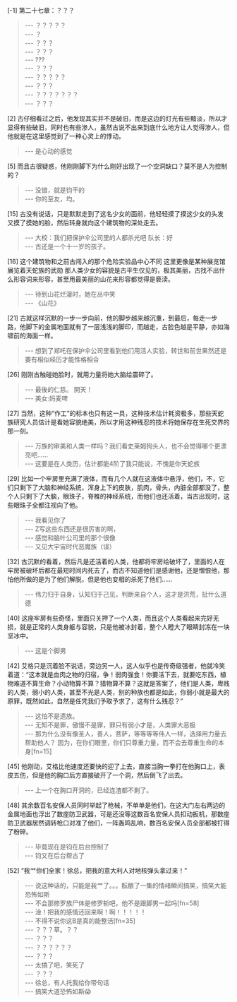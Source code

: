 
[-1] 第二十七章：？？？
>--- ？？？？？<br>
>--- ？<br>
>--- ？？？<br>
>--- ？？？<br>
>--- ???<br>
>--- ？？？<br>
>--- ？？？？？<br>
>--- ？？？<br>
>--- ？？？？？？？<br>
>--- ？？？<br>

[2] 古仔细看过之后，他发现其实并不是破旧，而是这边的灯光有些黯淡，所以才显得有些破旧，同时也有些渗人，虽然古说不出来到底什么地方让人觉得渗人，但他就是在这里感觉到了一种心灵上的悸动。
>--- 是心动的感觉<br>

[5] 而且古很疑惑，他刚刚脚下为什么刚好出现了一个空洞缺口？莫不是人为控制的？
>--- 没错，就是钧干的<br>
>--- 你的至友，均。<br>

[15] 古没有说话，只是默默走到了这名少女的面前，他轻轻摸了摸这少女的头发 又摸了摸她的脸，然后转身就向这个建筑物的深处走去。
>--- 大校：我们把保护伞公司里的人都杀光吧
队长：好<br>
>--- 古还是一个十一岁的孩子。<br>

[16] 这个建筑物和之前古闯入的那个危险实验品中心不同 这里更像是某种展览馆 展览着天蛇族的武勋 那人类少女的容貌是古平生仅见的，极其美丽，古找不出什么形容词来形容，甚至用最美丽的山花来形容都觉得是亵渎。
>--- 待到山花烂漫时，她在丛中笑<br>
>--- 《山花》<br>

[21] 古就这样沉默的一步一步向前，他的脚步越来越沉重，到最后，每走一步路，他脚下的金属地面就有了一层浅浅的脚印，而越走，古脸色越是平静，亦如海啸前的海面一样。
>--- 想到了郑吒在保护伞公司里看到他们用活人实验，转世和前世果然还是要有相似经历才能性格相合<br>

[26] 刚刚古触碰她脸时，就用力量将她大脑给震碎了。
>--- 最後的仁慈。
開天！<br>
>--- 美女:妈麦啤<br>

[27] 当然，这种“作工”的标本也只有这一具，这种技术估计耗资极多，那些天蛇族研究人员估计是看她容貌绝美，所以才用这种残忍的技术将她保存在生死交界的那一刻。
>--- 万族的审美和人类一样吗？我们看史莱姆狗头人，也不会觉得哪个更漂亮吧……<br>
>--- 这要是在人类历，估计都能4阶了我只能说，不愧是你天蛇族<br>

[29] 比如一个牢房里充满了液体，而有几个人就在这液体中悬浮，他们，不，它们只剩下了大脑和神经系统，浑身上下的皮肤，肌肉，骨头，内脏全部都没了，整个人只剩下了大脑，眼珠子，脊椎的神经系统，而他们也还活着，当古出现时，这些眼珠子全都注视向了他。
>--- 我看见你了<br>
>--- Z写这些东西还是很厉害的啊，<br>
>--- 感觉和脑叶公司里的那个很像<br>
>--- 又见大宇宙时代恶魔族（误）<br>

[32] 古沉默的看着，然后凡是还活着的人类，他都将牢房给破坏了，里面的人在牢房被破坏后都在最短时间内死去了，而古不知道他们是感谢他，还是憎恨他，那怕他所做的是为了他们解脱，但是他也变相的杀死了他们……
>--- 伟力归于自身，认知归于己见，判断来自个人，这才是洪荒，扯什么道德<br>

[40] 这座牢房有些奇怪，里面只关押了一个人类，而且这个人类看起来完好无损，就是正常的人类身躯与容貌，只是他被冰封着，整个人瞪大了眼睛封冻在一块坚冰中。
>--- 这是个脚男<br>

[42] 艾格只是沉着脸不说话，旁边另一人，这人似乎也是传奇级强者，他就冷笑着道：“这本就是血肉之物的归宿，争！弱肉强食！你要活下去，就要吃东西，植物难道不算生命？小动物算不算？猎物算不算？这就是答案了，他们是人类，卑贱的人类，弱小的人类，甚至不光是人类，别的种族也都是如此，你弱小就是最大的原罪，既然如此，自然是任凭我们予取予求了，这有什么残忍？”
>--- 这怕不是遗族。<br>
>--- 无知不是罪，傲慢不是罪，罪只有弱小才是，人类罪大恶极<br>
>--- 那为什么没有像圣人，善人，菩萨，等等等等伟人一样，选择用力量去帮助他人？           因为，在你们眼里，你们只尊重力量，而不会去尊重生命的本身[fn=15]<br>

[45] 他刚动，艾格比他速度还要快的迎了上去，直接当胸一拳打在他胸口上，表皮五伤，但是他的胸口后方直接破开了一个洞，然后倒飞了出去。
>--- 上一个在胸口开洞的，已经连渣都不剩了。<br>

[48] 其余数百名安保人员同时举起了枪械，不单单是他们，在这大门左右两边的金属地面也浮出了数座防卫武器，可是还没等这数百名安保人员扣动扳机，那数座防卫武器居然调转枪口对准了他们，一阵轰鸣乱响，数百名安保人员全部都被打得了粉碎。
>--- 毕竟现在是钧在后台控制了<br>
>--- 钧又在后台帮古了<br>

[52] “我艹你们全家！徐总，把我的意大利人对地核弹头拿过来！”
>--- 说这种话的，只能是我艹了。。。酝酿了一集的情绪瞬间搞笑，搞笑大能恐怖如斯<br>
>--- 不会那修罗族尸体是修罗斩吧，他不是跟脚男一起吗[fn=58]<br>
>--- 淦！把我的感情还回来啊！啊！！！！！<br>
>--- 不得不说你这B是真的能整活[fn=35]<br>
>--- ？？？草。？？<br>
>--- ？？？<br>
>--- ？？？？？？<br>
>--- ？？？<br>
>--- 太搞了吧，笑死了<br>
>--- ？？？<br>
>--- 徐总，有人托我给你带句话<br>
>--- 搞笑大道恐怖如斯😱<br>
